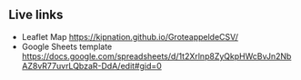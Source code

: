 ## Live links
- Leaflet Map  https://kipnation.github.io/GroteappeldeCSV/
- Google Sheets template https://docs.google.com/spreadsheets/d/1t2Xrlnp8ZyQkpHWcBvJn2NbAZ8vR77uvrLQbzaR-DdA/edit#gid=0